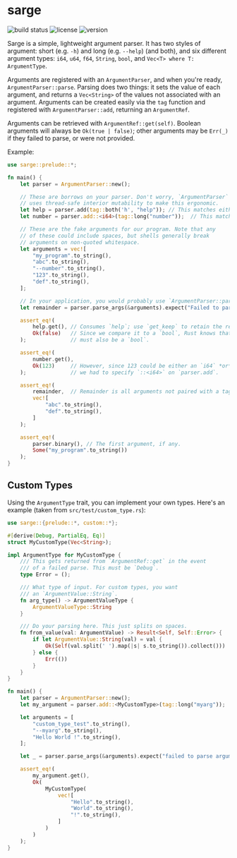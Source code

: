 # sarge

![build status](https://github.com/kyllingene/sarge/actions/workflows/rust.yml/badge.svg)
![license](https://img.shields.io/crates/l/sarge)
![version](https://img.shields.io/crates/v/sarge)

Sarge is a simple, lightweight argument parser. It has two styles of argument: short (e.g. `-h`) and long (e.g. `--help`) (and both), and six different argument types: `i64`, `u64`, `f64`, `String`, `bool`, and `Vec<T> where T: ArgumentType`.

Arguments are registered with an `ArgumentParser`, and when you're ready, `ArgumentParser::parse`. Parsing does two things: it sets the value of each argument, and returns a `Vec<String>` of the values not associated with an argument. Arguments can be created easily via the `tag` function and registered with `ArgumentParser::add`, returning an `ArgumentRef`.

Arguments can be retrieved with `ArgumentRef::get(self)`. Boolean arguments will always be `Ok(true | false)`; other arguments may be `Err(_)` if they failed to parse, or were not provided.

Example:
```rust
use sarge::prelude::*;

fn main() {
    let parser = ArgumentParser::new();

    // These are borrows on your parser. Don't worry, `ArgumentParser`
    // uses thread-safe interior mutability to make this ergonomic.
    let help = parser.add(tag::both('h', "help")); // This matches either `-h` or `--help`.
    let number = parser.add::<i64>(tag::long("number"));  // This matches only `--number`.

    // These are the fake arguments for our program. Note that any
    // of these could include spaces, but shells generally break
    // arguments on non-quoted whitespace.
    let arguments = vec![
        "my_program".to_string(),
        "abc".to_string(),
        "--number".to_string(),
        "123".to_string(),
        "def".to_string(),
    ];

    // In your application, you would probably use `ArgumentParser::parse()`.
    let remainder = parser.parse_args(&arguments).expect("Failed to parse arguments");

    assert_eq!(
        help.get(), // Consumes `help`; use `get_keep` to retain the reference.
        Ok(false)   // Since we compare it to a `bool`, Rust knows that `help`
    );              // must also be a `bool`.

    assert_eq!(
        number.get(),
        Ok(123)     // However, since 123 could be either an `i64` *or* a `u64`,
    );              // we had to specify `::<i64>` on `parser.add`.

    assert_eq!(
        remainder,  // Remainder is all arguments not paired with a tag, in order.
        vec![
            "abc".to_string(),
            "def".to_string(),
        ]
    );

    assert_eq!(
        parser.binary(), // The first argument, if any.
        Some("my_program".to_string())
    );
}
```

## Custom Types

Using the `ArgumentType` trait, you can implement your own types. Here's an
example (taken from `src/test/custom_type.rs`):

```rust
use sarge::{prelude::*, custom::*};

#[derive(Debug, PartialEq, Eq)]
struct MyCustomType(Vec<String>);

impl ArgumentType for MyCustomType {
    /// This gets returned from `ArgumentRef::get` in the event
    /// of a failed parse. This must be `Debug`.
    type Error = ();

    /// What type of input. For custom types, you want
    /// an `ArgumentValue::String`.
    fn arg_type() -> ArgumentValueType {
        ArgumentValueType::String
    }

    /// Do your parsing here. This just splits on spaces.
    fn from_value(val: ArgumentValue) -> Result<Self, Self::Error> {
        if let ArgumentValue::String(val) = val {
            Ok(Self(val.split(' ').map(|s| s.to_string()).collect()))
        } else {
            Err(())
        }
    }
}

fn main() {
    let parser = ArgumentParser::new();
    let my_argument = parser.add::<MyCustomType>(tag::long("myarg"));

    let arguments = [
        "custom_type_test".to_string(),
        "--myarg".to_string(),
        "Hello World !".to_string(),
    ];

    let _ = parser.parse_args(&arguments).expect("failed to parse arguments");

    assert_eq!(
        my_argument.get(),
        Ok(
            MyCustomType(
                vec![
                    "Hello".to_string(),
                    "World".to_string(),
                    "!".to_string(),
                ]
            )
        )
    );
}
```

